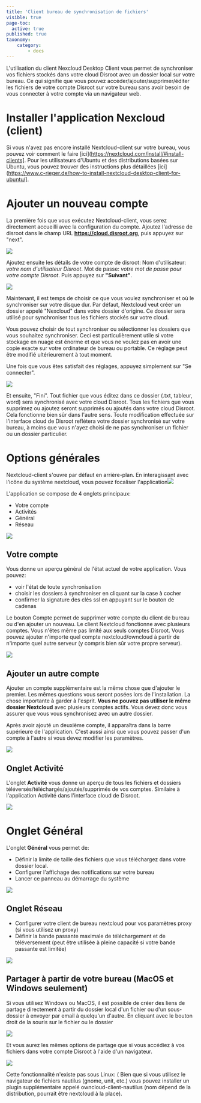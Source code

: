 ```yaml
---
title: 'Client bureau de synchronisation de fichiers'
visible: true
page-toc:
  active: true
published: true
taxonomy:
    category:
        - docs
---
```

L'utilisation du client Nexcloud Desktop Client vous permet de synchroniser vos fichiers stockés dans votre cloud Disroot avec un dossier local sur votre bureau.
Ce qui signifie que vous pouvez accéder/ajouter/supprimer/éditer les fichiers de votre compte Disroot sur votre bureau sans avoir besoin de vous connecter à votre compte via un navigateur web.



# Installer l'application Nexcloud (client)

Si vous n'avez pas encore installé Nextcloud-client sur votre bureau, vous pouvez voir comment le faire [ici](https://nextcloud.com/install/#install-clients].
Pour les utilisateurs d'Ubuntu et des distributions basées sur Ubuntu, vous pouvez trouver des instructions plus détaillées [ici](https://www.c-rieger.de/how-to-install-nextcloud-desktop-client-for-ubuntu/].

# Ajouter un nouveau compte

La première fois que vous exécutez Nextcloud-client, vous serez directement accueilli avec la configuration du compte.
Ajoutez l'adresse de disroot dans le champ URL **https://cloud.disroot.org**, puis appuyez sur "next".

![](en/desktop_client1.png)


Ajoutez ensuite les détails de votre compte de disroot:
Nom d'utilisateur: *votre nom d'utilisateur Disroot*.
Mot de passe: *votre mot de passe pour votre compte Disroot*.
Puis appuyez sur **"Suivant"**.

![](en/desktop_client2.png)


Maintenant, il est temps de choisir ce que vous voulez synchroniser et où le synchroniser sur votre disque dur. Par défaut, Nextcloud veut créer un dossier appelé "Nexcloud" dans votre dossier d'origine. Ce dossier sera utilisé pour synchroniser tous les fichiers stockés sur votre cloud.

Vous pouvez choisir de tout synchroniser ou sélectionner les dossiers que vous souhaitez synchroniser. Ceci est particulièrement utile si votre stockage en nuage est énorme et que vous ne voulez pas en avoir une copie exacte sur votre ordinateur de bureau ou portable. Ce réglage peut être modifié ultérieurement à tout moment.

Une fois que vous êtes satisfait des réglages, appuyez simplement sur "Se connecter".

![](en/desktop_client3.png)

Et ensuite, "Fini".
Tout fichier que vous éditez dans ce dossier (.txt, tableur, word) sera synchronisé avec votre cloud Disroot. Tous les fichiers que vous supprimez ou ajoutez seront supprimés ou ajoutés dans votre cloud Disroot. Cela fonctionne bien sûr dans l'autre sens. Toute modification effectuée sur l'interface cloud de Disroot reflétera votre dossier synchronisé sur votre bureau, à moins que vous n'ayez choisi de ne pas synchroniser un fichier ou un dossier particulier.


# Options générales

Nextcloud-client s'ouvre par défaut en arrière-plan. En interagissant avec l'icône du système nextcloud, vous pouvez focaliser l'application![](en/desktop_client_systray.png)

L'application se compose de 4 onglets principaux:
- Votre compte
- Activités
- Général
- Réseau

![](en/desktop_client4.png)

## Votre compte
Vous donne un aperçu général de l'état actuel de votre application. Vous pouvez:
- voir l'état de toute synchronisation
- choisir les dossiers à synchroniser en cliquant sur la case à cocher
- confirmer la signature des clés ssl en appuyant sur le bouton de cadenas

Le bouton Compte permet de supprimer votre compte du client de bureau ou d'en ajouter un nouveau. Le client Nextcloud fonctionne avec plusieurs comptes. Vous n'êtes même pas limité aux seuls comptes Disroot. Vous pouvez ajouter n'importe quel compte nextcloud/owncloud à partir de n'importe quel autre serveur (y compris bien sûr votre propre serveur).

![](en/desktop_client5.png)

## Ajouter un autre compte
Ajouter un compte supplémentaire est la même chose que d'ajouter le premier. Les mêmes questions vous seront posées lors de l'installation. La chose importante à garder à l'esprit. **Vous ne pouvez pas utiliser le même dossier Nextcloud** avec plusieurs comptes actifs. Vous devez donc vous assurer que vous vous synchronisez avec un autre dossier.

Après avoir ajouté un deuxième compte, il apparaîtra dans la barre supérieure de l'application. C'est aussi ainsi que vous pouvez passer d'un compte à l'autre si vous devez modifier les paramètres.

![](en/desktop_client6.png)

## Onglet Activité
L'onglet **Activité** vous donne un aperçu de tous les fichiers et dossiers téléversés/téléchargés/ajoutés/supprimés de vos comptes. Similaire à l'application Activité dans l'interface cloud de Disroot.

![](en/desktop_client7.png)

# Onglet Général
L'onglet **Général** vous permet de:

- Définir la limite de taille des fichiers que vous téléchargez dans votre dossier local.
- Configurer l'affichage des notifications sur votre bureau
- Lancer ce panneau au démarrage du système

![](en/desktop_client8.png)

## Onglet Réseau

- Configurer votre client de bureau nextcloud pour vos paramètres proxy (si vous utilisez un proxy)
- Définir la bande passante maximale de téléchargement et de téléversement (peut être utilisée à pleine capacité si votre bande passante est limitée)

![](en/desktop_client9.png)

## Partager à partir de votre bureau (MacOS et Windows seulement)

Si vous utilisez Windows ou MacOS, il est possible de créer des liens de partage directement à partir du dossier local d'un fichier ou d'un sous-dossier à envoyer par email à quelqu'un d'autre. En cliquant avec le bouton droit de la souris sur le fichier ou le dossier  

![](en/desktop_client10.png)

Et vous aurez les mêmes options de partage que si vous accédiez à vos fichiers dans votre compte Disroot à l'aide d'un navigateur.

![](en/desktop_client11.png)


Cette fonctionnalité n'existe pas sous Linux: (
Bien que si vous utilisez le navigateur de fichiers nautilus (gnome, unit, etc.) vous pouvez installer un plugin supplémentaire appelé owncloud-client-nautilus (nom dépend de la distribution, pourrait être nextcloud à la place).
